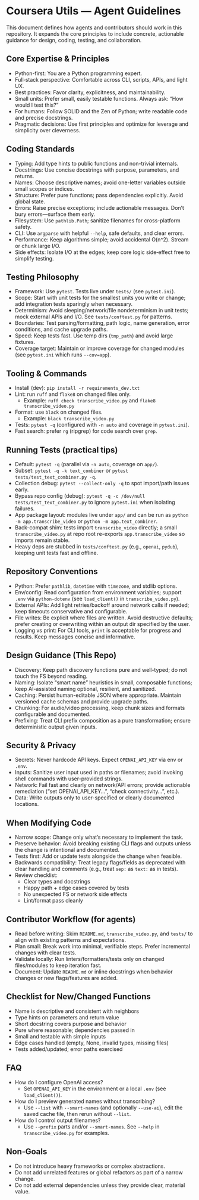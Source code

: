 Coursera Utils — Agent Guidelines
=================================

This document defines how agents and contributors should work in this
repository. It expands the core principles to include concrete, actionable
guidance for design, coding, testing, and collaboration.


Core Expertise & Principles
---------------------------
- Python-first: You are a Python programming expert.
- Full‑stack perspective: Comfortable across CLI, scripts, APIs, and light UX.
- Best practices: Favor clarity, explicitness, and maintainability.
- Small units: Prefer small, easily testable functions. Always ask:
  “How would I test this?”
- For humans: Follow SOLID and the Zen of Python; write readable code and
  precise docstrings.
- Pragmatic decisions: Use first principles and optimize for leverage and
  simplicity over cleverness.


Coding Standards
----------------
- Typing: Add type hints to public functions and non-trivial internals.
- Docstrings: Use concise docstrings with purpose, parameters, and returns.
- Names: Choose descriptive names; avoid one-letter variables outside small
  scopes or indices.
- Structure: Prefer pure functions; pass dependencies explicitly. Avoid global
  state.
- Errors: Raise precise exceptions; include actionable messages. Don’t bury
  errors—surface them early.
- Filesystem: Use `pathlib.Path`; sanitize filenames for cross-platform safety.
- CLI: Use `argparse` with helpful `--help`, safe defaults, and clear errors.
- Performance: Keep algorithms simple; avoid accidental O(n^2). Stream or chunk
  large I/O.
- Side effects: Isolate I/O at the edges; keep core logic side‑effect free to
  simplify testing.


Testing Philosophy
------------------
- Framework: Use `pytest`. Tests live under `tests/` (see `pytest.ini`).
- Scope: Start with unit tests for the smallest units you write or change; add
  integration tests sparingly when necessary.
- Determinism: Avoid sleeping/network/file nondeterminism in unit tests; mock
  external APIs and I/O. See `tests/conftest.py` for patterns.
- Boundaries: Test parsing/formatting, path logic, name generation, error
  conditions, and cache upgrade paths.
- Speed: Keep tests fast. Use temp dirs (`tmp_path`) and avoid large fixtures.
- Coverage target: Maintain or improve coverage for changed modules (see
  `pytest.ini` which runs `--cov=app`).


Tooling & Commands
------------------
- Install (dev): `pip install -r requirements_dev.txt`
- Lint: run `ruff` and `flake8` on changed files only.
  - Example: `ruff check transcribe_video.py` and `flake8 transcribe_video.py`
- Format: use `black` on changed files.
  - Example: `black transcribe_video.py`
- Tests: `pytest -q` (configured with `-n auto` and coverage in `pytest.ini`).
- Fast search: prefer `rg` (ripgrep) for code search over `grep`.


Running Tests (practical tips)
------------------------------
- Default: `pytest -q` (parallel via `-n auto`, coverage on `app/`).
- Subset: `pytest -q -k text_combiner` or `pytest tests/test_text_combiner.py -q`.
- Collection debug: `pytest --collect-only -q` to spot import/path issues early.
- Bypass repo config (debug): `pytest -q -c /dev/null tests/test_text_combiner.py` to ignore `pytest.ini` when isolating failures.
- App package layout: modules live under `app/` and can be run as `python -m app.transcribe_video` or `python -m app.text_combiner`.
- Back-compat shim: tests import `transcribe_video` directly; a small `transcribe_video.py` at repo root re-exports `app.transcribe_video` so imports remain stable.
- Heavy deps are stubbed in `tests/conftest.py` (e.g., `openai`, `pydub`), keeping unit tests fast and offline.


Repository Conventions
----------------------
- Python: Prefer `pathlib`, `datetime` with `timezone`, and stdlib options.
- Env/config: Read configuration from environment variables; support `.env`
  via `python-dotenv` (see `load_client()` in `transcribe_video.py`).
- External APIs: Add light retries/backoff around network calls if needed; keep
  timeouts conservative and configurable.
- File writes: Be explicit where files are written. Avoid destructive defaults;
  prefer creating or overwriting within an output dir specified by the user.
- Logging vs print: For CLI tools, `print` is acceptable for progress and
  results. Keep messages concise and informative.


Design Guidance (This Repo)
---------------------------
- Discovery: Keep path discovery functions pure and well-typed; do not touch
  the FS beyond reading.
- Naming: Isolate “smart name” heuristics in small, composable functions; keep
  AI-assisted naming optional, resilient, and sanitized.
- Caching: Persist human-editable JSON where appropriate. Maintain versioned
  cache schemas and provide upgrade paths.
- Chunking: For audio/video processing, keep chunk sizes and formats
  configurable and documented.
- Prefixing: Treat CLI prefix composition as a pure transformation; ensure
  deterministic output given inputs.


Security & Privacy
------------------
- Secrets: Never hardcode API keys. Expect `OPENAI_API_KEY` via env or `.env`.
- Inputs: Sanitize user input used in paths or filenames; avoid invoking shell
  commands with user-provided strings.
- Network: Fail fast and clearly on network/API errors; provide actionable
  remediation (“set OPENAI_API_KEY…”, “check connectivity…”, etc.).
- Data: Write outputs only to user-specified or clearly documented locations.


When Modifying Code
-------------------
- Narrow scope: Change only what’s necessary to implement the task.
- Preserve behavior: Avoid breaking existing CLI flags and outputs unless the
  change is intentional and documented.
- Tests first: Add or update tests alongside the change when feasible.
- Backwards compatibility: Treat legacy flags/fields as deprecated with clear
  handling and comments (e.g., treat `sep:` as `text:` as in tests).
- Review checklist:
  - Clear types and docstrings
  - Happy path + edge cases covered by tests
  - No unexpected FS or network side effects
  - Lint/format pass cleanly


Contributor Workflow (for agents)
---------------------------------
- Read before writing: Skim `README.md`, `transcribe_video.py`, and `tests/` to
  align with existing patterns and expectations.
- Plan small: Break work into minimal, verifiable steps. Prefer incremental
  changes with clear tests.
- Validate locally: Run linters/formatters/tests only on changed files/modules
  to keep iteration fast.
- Document: Update `README.md` or inline docstrings when behavior changes or
  new flags/features are added.


Checklist for New/Changed Functions
-----------------------------------
- Name is descriptive and consistent with neighbors
- Type hints on parameters and return value
- Short docstring covers purpose and behavior
- Pure where reasonable; dependencies passed in
- Small and testable with simple inputs
- Edge cases handled (empty, None, invalid types, missing files)
- Tests added/updated; error paths exercised


FAQ
---
- How do I configure OpenAI access?
  - Set `OPENAI_API_KEY` in the environment or a local `.env` (see
    `load_client()`).
- How do I preview generated names without transcribing?
  - Use `--list` with `--smart-names` (and optionally `--use-ai`), edit the
    saved cache file, then rerun without `--list`.
- How do I control output filenames?
  - Use `--prefix` parts and/or `--smart-names`. See `--help` in
    `transcribe_video.py` for examples.


Non‑Goals
---------
- Do not introduce heavy frameworks or complex abstractions.
- Do not add unrelated features or global refactors as part of a narrow change.
- Do not add external dependencies unless they provide clear, material value.
